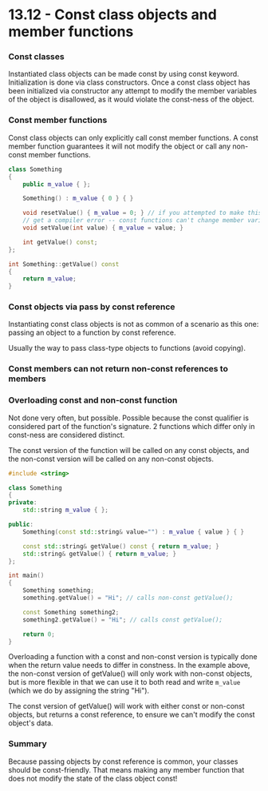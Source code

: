 # 13.12 - Const class objects and member functions

### Const classes
Instantiated class objects can be made const by using const keyword. Initialization is
done via class constructors. Once a const class object has been initialized via
constructor any attempt to modify the member variables of the object is disallowed, as it
would violate the const-ness of the object.

### Const member functions
Const class objects can only explicitly call const member functions. A const member
function guarantees it will not modify the object or call any non-const member functions.

```c++
class Something
{
    public m_value { };

    Something() : m_value { 0 } { }

    void resetValue() { m_value = 0; } // if you attempted to make this const, you would
    // get a compiler error -- const functions can't change member variables
    void setValue(int value) { m_value = value; }

    int getValue() const;
};

int Something::getValue() const
{
    return m_value;
}
```

### Const objects via pass by const reference
Instantiating const class objects is not as common of a scenario as this one: passing an
object to a function by const reference.

Usually the way to pass class-type objects to functions (avoid copying).

### Const members can not return non-const references to members

### Overloading const and non-const function
Not done very often, but possible. Possible because the const qualifier is considered part
of the function's signature. 2 functions which differ only in const-ness are considered
distinct.

The const version of the function will be called on any const objects, and the non-const
version will be called on any non-const objects.

```c++
#include <string>

class Something
{
private:
    std::string m_value { };

public:
    Something(const std::string& value="") : m_value { value } { }

    const std::string& getValue() const { return m_value; }
    std::string& getValue() { return m_value; }
};

int main()
{
    Something something;
    something.getValue() = "Hi"; // calls non-const getValue();

    const Something something2;
    something2.getValue() = "Hi"; // calls const getValue();

    return 0;
}
```

Overloading a function with a const and non-const version is typically done when the
return value needs to differ in constness. In the example above, the non-const version of
getValue() will only work with non-const objects, but is more flexible in that we can use
it to both read and write `m_value` (which we do by assigning the string "Hi").

The const version of getValue() will work with either const or non-const objects, but
returns a const reference, to ensure we can't modify the const object's data.

### Summary
Because passing objects by const reference is common, your classes should be
const-friendly. That means making any member function that does not modify the state of
the class object const!
